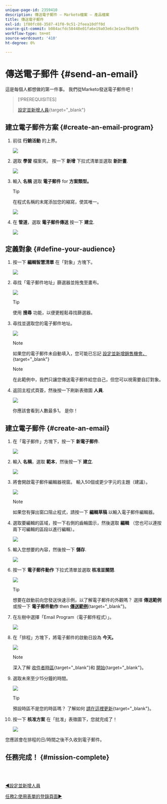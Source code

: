 ```yaml
---
unique-page-id: 2359410
description: 傳送電子郵件 — Marketo檔案 — 產品檔案
title: 傳送電子郵件
exl-id: 1f80fc08-3587-41f0-9c51-2feea10dff0d
source-git-commit: b084acfdc58448e01fa6e19a03e6c3e1ea70a97b
workflow-type: tm+mt
source-wordcount: '410'
ht-degree: 0%

---
```


# 傳送電子郵件 {#send-an-email}

這是每個人都想做的第一件事。 我們從Marketo發送電子郵件吧！

>[!PREREQUISITES]
>
>[設定並新增人員](/help/marketo/getting-started/quick-wins/get-set-up-and-add-a-person.md){target=&quot;_blank&quot;}

## 建立電子郵件方案 {#create-an-email-program}

1. 前往 **行銷活動** 的上界。

   ![](assets/send-an-email-1.png)

1. 選取 **學習** 檔案夾。 按一下 **新增** 下拉式清單並選取 **新計畫**.

   ![](assets/send-an-email-2.png)

1. 輸入 **名稱** 選取 **電子郵件** for **方案類型。**

   >[!TIP]
   >
   >在程式名稱的末尾添加您的縮寫，使其唯一。

   ![](assets/send-an-email-3.png)

1. 在 **管道**，選取 **電子郵件傳送** 按一下 **建立**.

   ![](assets/send-an-email-4.png)

## 定義對象 {#define-your-audience}

1. 按一下 **編輯智慧清單** 在「對象」方塊下。

   ![](assets/send-an-email-5.png)

1. 尋找「電子郵件地址」篩選器並拖曳至畫布。

   ![](assets/send-an-email-6.png)

   >[!TIP]
   >
   >使用 **搜尋** 功能，以便更輕鬆尋找篩選器。

1. 尋找並選取您的電子郵件地址。

   ![](assets/send-an-email-7.png)

   >[!NOTE]
   >
   >如果您的電子郵件未自動填入，您可能已忘記 [設定並新增銷售機會。](/help/marketo/getting-started/quick-wins/get-set-up-and-add-a-person.md){target=&quot;_blank&quot;}

   >[!NOTE]
   >
   >在此範例中，我們只讓您傳送電子郵件給您自己，但您可以視需要自訂對象。

1. 返回主程式頁簽，然後按一下刷新表徵圖 **人員**.

   ![](assets/send-an-email-8.png)

   你應該會看到人數最多1。 是你！

## 建立電子郵件 {#create-an-email}

1. 在「電子郵件」方塊下，按一下 **新電子郵件**.

   ![](assets/send-an-email-9.png)

1. 輸入 **名稱**，選取 **範本**，然後按一下 **建立**.

   ![](assets/send-an-email-10.png)

1. 將會開啟電子郵件編輯器視窗。 輸入50個或更少字元的主題（建議）。

   ![](assets/send-an-email-11.png)

   >[!NOTE]
   >
   >如果您有彈出窗口阻止程式，請按一下 **編輯草稿** 以輸入電子郵件編輯器。

1. 選取要編輯的區域，按一下右側的齒輪圖示，然後選取 **編輯** （您也可以連按兩下可編輯的區段以進行編輯）。

   ![](assets/send-an-email-12.png)

1. 輸入您想要的內容，然後按一下 **儲存**.

   ![](assets/send-an-email-13.png)

1. 按一下 **電子郵件動作** 下拉式清單並選取 **核准並關閉**.

   ![](assets/send-an-email-14.png)

   >[!TIP]
   >
   >想要在啟動前向您發送快速示例，以了解電子郵件的外觀嗎？ 選擇 **傳送範例** 或按一下 **電子郵件動作** then [**傳送範例**](/help/marketo/product-docs/email-marketing/general/creating-an-email/send-a-sample-email.md){target=&quot;_blank&quot;}。

1. 在左樹中選擇「Email Program（電子郵件程式）」。

   ![](assets/send-an-email-15.png)

1. 在「排程」方塊下，將電子郵件的啟動日設為 **今天。**

   ![](assets/send-an-email-16.png)

   >[!NOTE]
   >
   >深入了解 [收件者時區](/help/marketo/product-docs/email-marketing/email-programs/email-program-actions/scheduling-with-recipient-time-zone/schedule-email-programs-with-recipient-time-zone.md){target=&quot;_blank&quot;}和 [開始](/help/marketo/product-docs/email-marketing/email-programs/email-program-actions/head-start-for-email-programs.md){target=&quot;_blank&quot;}。

1. 選取未來至少15分鐘的時間。

   ![](assets/send-an-email-17.png)

   >[!TIP]
   >
   >預設時區不是您的時區嗎？ 了解如何 [請在這裡更新](/help/marketo/product-docs/administration/settings/select-your-language-locale-and-time-zone.md){target=&quot;_blank&quot;}。

1. 按一下 **核准方案** 在「批准」表徵圖下，您就完成了！

   ![](assets/send-an-email-18.png)

您應該會在排程的日/時間之後不久收到電子郵件。

## 任務完成！ {#mission-complete}

<br> 

[◄設定並新增人員](/help/marketo/getting-started/quick-wins/get-set-up-and-add-a-person.md)

[任務2:使用表單的登錄頁面►](/help/marketo/getting-started/quick-wins/landing-page-with-a-form.md)
